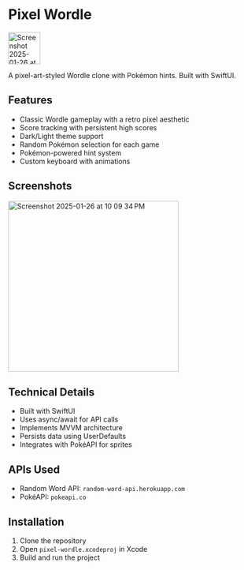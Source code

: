 # Pixel Wordle

<img width="65" alt="Screenshot 2025-01-26 at 9 53 59 PM" src="https://github.com/user-attachments/assets/27ad089c-a14f-4383-8e48-38ae013f81d2" />

A pixel-art-styled Wordle clone with Pokémon hints. Built with SwiftUI.

## Features

- Classic Wordle gameplay with a retro pixel aesthetic
- Score tracking with persistent high scores
- Dark/Light theme support
- Random Pokémon selection for each game
- Pokémon-powered hint system
- Custom keyboard with animations

## Screenshots

<img width="346" alt="Screenshot 2025-01-26 at 10 09 34 PM" src="https://github.com/user-attachments/assets/083278b3-f290-47aa-b10a-07aaf1117245" />

## Technical Details

- Built with SwiftUI
- Uses async/await for API calls
- Implements MVVM architecture
- Persists data using UserDefaults
- Integrates with PokéAPI for sprites

## APIs Used

- Random Word API: `random-word-api.herokuapp.com`
- PokéAPI: `pokeapi.co`

## Installation

1. Clone the repository
2. Open `pixel-wordle.xcodeproj` in Xcode
3. Build and run the project
